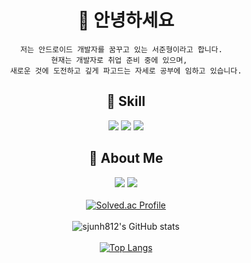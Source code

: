 <div align=center>  
  
  # 👋 안녕하세요

  ```
  저는 안드로이드 개발자를 꿈꾸고 있는 서준형이라고 합니다.  
  현재는 개발자로 취업 준비 중에 있으며,   
  새로운 것에 도전하고 깊게 파고드는 자세로 공부에 임하고 있습니다.
  ```

  ## 🌻 Skill
  <img src="https://img.shields.io/badge/Android-3DDC84?style=flat&logo=Android&logoColor=white"/> <img src="https://img.shields.io/badge/JAVA-007396?style=flat&logo=java&logoColor=white"> <img src="https://img.shields.io/badge/Kotlin-7F52FF?style=flat&logo=Kotlin&logoColor=white">  

  <!-- #### Tools

  <img src="https://img.shields.io/badge/Android Studio-3DDC84?style=for-the-badge&logo=AndroidStudio&logoColor=white"/> <img src="https://img.shields.io/badge/Git-F05032?style=for-the-badge&logo=Git&logoColor=white"/> <img src="https://img.shields.io/badge/Postman-FF6C37?style=for-the-badge&logo=Postman&logoColor=white"/>     -->

  ## 🐧 About Me
  <a href="https://sjunh812.tistory.com/" target="_blank"><img src="https://img.shields.io/badge/Tech Blog-181717?style=flat-square&logo=Github&logoColor=white"/></a> <a href="mailto:sjunh812@gmail.com" target="_blank"><img src="https://img.shields.io/badge/Gmail-EA4335?style=flat-square&logo=Gmail&logoColor=white"/></a>     
  <br>
  [![Solved.ac Profile](http://mazassumnida.wtf/api/v2/generate_badge?boj=sjunh8123)](https://solved.ac/sjunh8123/)  
  <br>
  ![sjunh812's GitHub stats](https://github-readme-stats-ten-gilt.vercel.app/api?username=sjunh812&show_icons=true&theme=dark)     
  <br>
  [![Top Langs](https://github-readme-stats-ten-gilt.vercel.app/api/top-langs/?username=sjunh812&layout=compact)](https://github.com/anuraghazra/github-readme-stats)  
</div>
